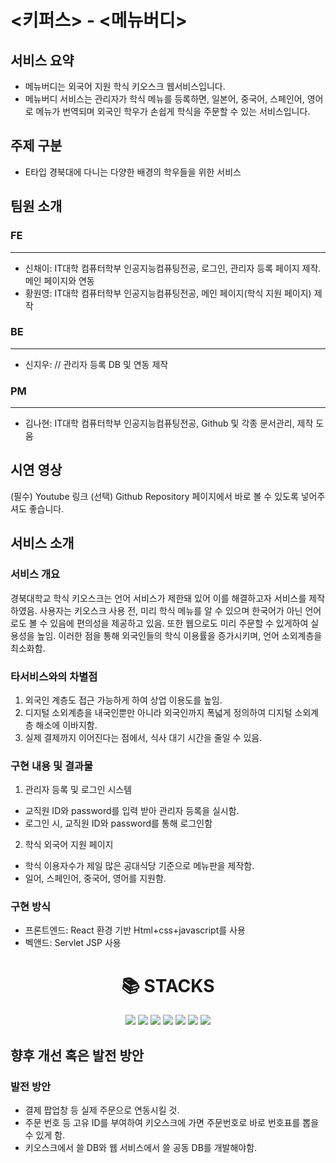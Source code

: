 # <키퍼스> - <메뉴버디>
## 서비스 요약
- 메뉴버디는 외국어 지원 학식 키오스크 웹서비스입니다.
- 메뉴버디 서비스는 관리자가 학식 메뉴를 등록하면, 일본어, 중국어, 스페인어, 영어로 메뉴가 번역되며 외국인 학우가 손쉽게 학식을 주문할 수 있는 서비스입니다.

## 주제 구분
-	E타입 경북대에 다니는 다양한 배경의 학우들을 위한 서비스

## 팀원 소개
### FE
---
- 신채이: IT대학 컴퓨터학부 인공지능컴퓨팅전공, 로그인, 관리자 등록 페이지 제작. 메인 페이지와 연동
- 황원영: IT대학 컴퓨터학부 인공지능컴퓨팅전공, 메인 페이지(학식 지원 페이지) 제작
### BE
---
- 신지우: // 관리자 등록 DB 및 연동 제작
### PM
---
- 김나현: IT대학 컴퓨터학부 인공지능컴퓨팅전공, Github 및 각종 문서관리, 제작 도움 

## 시연 영상
(필수) Youtube 링크
(선택) Github Repository 페이지에서 바로 볼 수 있도록 넣어주셔도 좋습니다.

## 서비스 소개
### 서비스 개요
경북대학교 학식 키오스크는 언어 서비스가 제한돼 있어 이를 해결하고자 서비스를 제작하였음.
사용자는 키오스크 사용 전, 미리 학식 메뉴를 알 수 있으며 한국어가 아닌 언어로도 볼 수 있음에 편의성을 제공하고 있음.
또한 웹으로도 미리 주문할 수 있게하여 실용성을 높임.
이러한 점을 통해 외국인들의 학식 이용률을 증가시키며, 언어 소외계층을 최소화함.


### 타서비스와의 차별점
1. 외국인 계층도 접근 가능하게 하여 상업 이용도를 높임.
2. 디지털 소외계층을 내국인뿐만 아니라 외국인까지 폭넓게 정의하여 디지털 소외계층 해소에 이바지함.
3. 실제 결제까지 이어진다는 점에서, 식사 대기 시간을 줄일 수 있음.

### 구현 내용 및 결과물
1. 관리자 등록 및 로그인 시스템
 - 교직원 ID와 password를 입력 받아 관리자 등록을 실시함.
 - 로그인 시, 교직원 ID와 password를 통해 로그인함
2. 학식 외국어 지원 페이지
 - 학식 이용자수가 제일 많은 공대식당 기준으로 메뉴판을 제작함.
 - 일어, 스페인어, 중국어, 영어를 지원함.



### 구현 방식
- 프론트엔드: React 환경 기반 Html+css+javascript를 사용
- 벡앤드: Servlet JSP 사용
<div align=center><h1>📚 STACKS</h1></div>
<div align=center>
  <img src="https://img.shields.io/badge/html5-E34F26?style=for-the-badge&logo=html5&logoColor=white"> 
  <img src="https://img.shields.io/badge/css-1572B6?style=for-the-badge&logo=css3&logoColor=white"> 
  <img src="https://img.shields.io/badge/javascript-F7DF1E?style=for-the-badge&logo=javascript&logoColor=black"> 
  <img src="https://img.shields.io/badge/react-61DAFB?style=for-the-badge&logo=react&logoColor=black"> 
  <img src="https://img.shields.io/badge/java-007396?style=for-the-badge&logo=java&logoColor=white">
  <img src="https://img.shields.io/badge/github-181717?style=for-the-badge&logo=github&logoColor=white">
  <img src="https://img.shields.io/badge/git-F05032?style=for-the-badge&logo=git&logoColor=white">
</div>


## 향후 개선 혹은 발전 방안
### 발전 방안
- 결제 팝업창 등 실제 주문으로 연동시킬 것.
- 주문 번호 등 고유 ID를 부여하여 키오스크에 가면 주문번호로 바로 번호표를 뽑을 수 있게 함.
- 키오스크에서 쓸 DB와 웹 서비스에서 쓸 공동 DB를 개발해야함.

